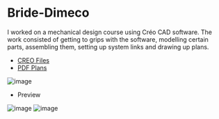 # Bride-Dimeco
I worked on a mechanical design course using Créo CAD software. The work consisted of getting to grips with the software, modelling certain parts, assembling them, setting up system links and drawing up plans.

* [CREO Files](https://github.com/Maxxyyme/Bride-Dimeco/tree/main/src)
* [PDF Plans](https://github.com/Maxxyyme/Bride-Dimeco/tree/main/plans)

![image](https://github.com/Maxxyyme/Bride-Dimeco/assets/63341738/b40ce99c-d5ad-46d0-a22d-937a92fabe85)

* Preview

![image](https://github.com/Maxxyyme/Bride-Dimeco/assets/63341738/ecc2f708-ed80-46d8-8b39-3adf4bc2f919)
![image](https://github.com/Maxxyyme/Bride-Dimeco/assets/63341738/6f9ed29f-9380-42da-accb-b94958a9fc98)



